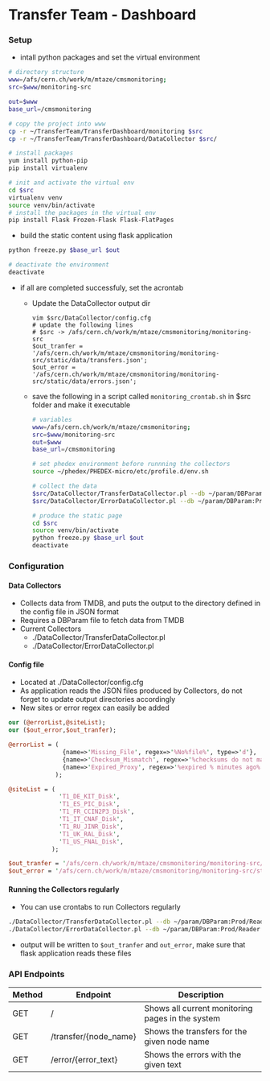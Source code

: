 # Transfer Team - Dashboard

### Setup
* intall python packages and set the virtual environment
```sh
# directory structure
www=/afs/cern.ch/work/m/mtaze/cmsmonitoring;
src=$www/monitoring-src

out=$www
base_url=/cmsmonitoring

# copy the project into www
cp -r ~/TransferTeam/TransferDashboard/monitoring $src
cp -r ~/TransferTeam/TransferDashboard/DataCollector $src/

# install packages
yum install python-pip
pip install virtualenv

# init and activate the virtual env
cd $src
virtualenv venv
source venv/bin/activate
# install the packages in the virtual env
pip install Flask Frozen-Flask Flask-FlatPages
```
* build the static content using flask application
```sh
python freeze.py $base_url $out

# deactivate the environment
deactivate
```
* if all are completed successfuly, set the acrontab
  * Update the DataCollector output dir

    ```
    vim $src/DataCollector/config.cfg
    # update the following lines
    # $src -> /afs/cern.ch/work/m/mtaze/cmsmonitoring/monitoring-src
    $out_tranfer = '/afs/cern.ch/work/m/mtaze/cmsmonitoring/monitoring-src/static/data/transfers.json';
    $out_error = '/afs/cern.ch/work/m/mtaze/cmsmonitoring/monitoring-src/static/data/errors.json';
    ```
  * save the following in a script called ```monitoring_crontab.sh``` in $src folder and make it executable

    ```sh
    # variables
    www=/afs/cern.ch/work/m/mtaze/cmsmonitoring;
    src=$www/monitoring-src
    out=$www
    base_url=/cmsmonitoring
    
    # set phedex environment before runnning the collectors
    source ~/phedex/PHEDEX-micro/etc/profile.d/env.sh
    
    # collect the data
    $src/DataCollector/TransferDataCollector.pl --db ~/param/DBParam:Prod/Reader
    $src/DataCollector/ErrorDataCollector.pl --db ~/param/DBParam:Prod/Reader
    
    # produce the static page
    cd $src
    source venv/bin/activate
    python freeze.py $base_url $out
    deactivate
    ```

### Configuration

#### Data Collectors
* Collects data from TMDB, and puts the output to the directory defined in the config file in JSON format
* Requires a DBParam file to fetch data from TMDB
* Current Collectors
  * ./DataCollector/TransferDataCollector.pl
  * ./DataCollector/ErrorDataCollector.pl

#### Config file
* Located at ./DataCollector/config.cfg
* As application reads the JSON files produced by Collectors, do not forget to update output directories accordingly
* New sites or error regex can easily be added
```perl
our (@errorList,@siteList);
our ($out_error,$out_tranfer);

@errorList = (
               {name=>'Missing_File', regex=>'%No%file%', type=>'d'},
               {name=>'Checksum_Mismatch', regex=>'%checksums do not match%', type=>'d'},
               {name=>'Expired_Proxy', regex=>'%expired % minutes ago%', type=>'t'}
             );

@siteList = (
              'T1_DE_KIT_Disk',
              'T1_ES_PIC_Disk',
              'T1_FR_CCIN2P3_Disk',
              'T1_IT_CNAF_Disk',
              'T1_RU_JINR_Disk',
              'T1_UK_RAL_Disk',
              'T1_US_FNAL_Disk',
            );

$out_tranfer = '/afs/cern.ch/work/m/mtaze/cmsmonitoring/monitoring-src/static/data/transfers.json';
$out_error = '/afs/cern.ch/work/m/mtaze/cmsmonitoring/monitoring-src/static/data/errors.json';
```

#### Running the Collectors regularly
* You can use crontabs to run Collectors regularly
```sh
./DataCollector/TransferDataCollector.pl --db ~/param/DBParam:Prod/Reader
./DataCollector/ErrorDataCollector.pl --db ~/param/DBParam:Prod/Reader
```
* output will be written to ```$out_tranfer``` and ```out_error```, make sure that flask application reads these files


### API Endpoints
| Method | Endpoint                           | Description
|--------|------------------------------------|--------------------------------------------------------
| GET    | /                                  | Shows all current monitoring pages in the system
| GET    | /transfer/{node_name}              | Shows the transfers for the given node name
| GET    | /error/{error_text}                | Shows the errors with the given text
